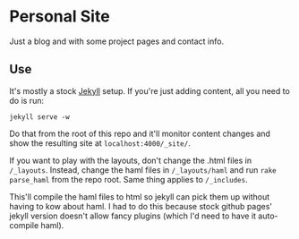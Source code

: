 # Personal Site

Just a blog and with some project pages and contact info.

## Use

It's mostly a stock [Jekyll](http://jekyllrb.com/) setup.  If you're just adding content, all you need to do is run:

    jekyll serve -w

Do that from the root of this repo and it'll monitor content changes and show the resulting site at `localhost:4000/_site/`.

If you want to play with the layouts, don't change the .html files in `/_layouts`.  Instead, change the haml files in `/_layouts/haml` and run `rake parse_haml` from the repo root.  Same thing applies to `/_includes`.

This'll compile the haml files to html so jekyll can pick them up without having to kow about haml.  I had to do this because stock github pages' jekyll version doesn't allow fancy plugins (which I'd need to have it auto-compile haml).
